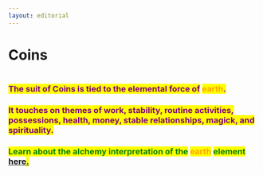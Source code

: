 ```yaml
---
layout: editorial
---
```


# Coins

<figure><img src="../../../../../../../.gitbook/assets/pexels-btgl-♡-19306174.jpg" alt=""><figcaption></figcaption></figure>

### <mark style="color:purple;">The suit of Coins is tied to the elemental force of</mark> <mark style="color:orange;">earth</mark><mark style="color:purple;">.</mark>&#x20;

### <mark style="color:purple;">It touches on themes of work, stability, routine activities, possessions, health, money, stable relationships, magick, and spirituality.</mark>



### <mark style="color:green;">Learn about the alchemy interpretation of the</mark> <mark style="color:orange;">earth</mark> <mark style="color:green;">element</mark> [here<mark style="color:green;">.</mark>](../../../../../alchemy/the-usdchoice-of-alchemy/undefined-4/the-four-elements/terra.md)
